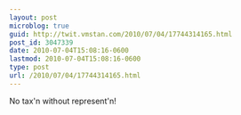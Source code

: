 ```yaml
---
layout: post
microblog: true
guid: http://twit.vmstan.com/2010/07/04/17744314165.html
post_id: 3047339
date: 2010-07-04T15:08:16-0600
lastmod: 2010-07-04T15:08:16-0600
type: post
url: /2010/07/04/17744314165.html
---
```

No tax'n without represent'n!
